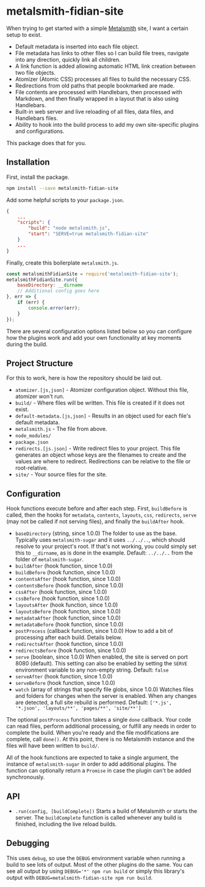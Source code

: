 metalsmith-fidian-site
======================

When trying to get started with a simple [Metalsmith] site, I want a certain setup to exist.

* Default metadata is inserted into each file object.
* File metadata has links to other files so I can build file trees, navigate into any direction, quickly link all children.
* A link function is added allowing automatic HTML link creation between two file objects.
* Atomizer (Atomic CSS) processes all files to build the necessary CSS.
* Redirections from old paths that people bookmarked are made.
* File contents are processed with Handlebars, then processed with Markdown, and then finally wrapped in a layout that is also using Handlebars.
* Built-in web server and live reloading of all files, data files, and Handlebars files.
* Ability to hook into the build process to add my own site-specific plugins and configurations.

This package does that for you.


Installation
------------

First, install the package.

```bash
npm install --save metalsmith-fidian-site
```

Add some helpful scripts to your `package.json`.

```json
{
    ...
    "scripts": {
        "build": "node metalsmith.js",
        "start": "SERVE=true metalsmith-fidian-site"
    }
    ...
}
```

Finally, create this boilerplate `metalsmith.js`.

```js
const metalsmithFidianSite = require('metalsmith-fidian-site');
metalsmithFidianSite.run({
    baseDirectory: __dirname
    // Additional config goes here
}, err => {
    if (err) {
        console.error(err);
    }
});
```

There are several configuration options listed below so you can configure how the plugins work and add your own functionality at key moments during the build.


Project Structure
-----------------

For this to work, here is how the repository should be laid out.

* `atomizer.[js,json]` - Atomizer configuration object. Without this file, atomizer won't run.
* `build/` - Where files will be written. This file is created if it does not exist.
* `default-metadata.[js,json]` - Results in an object used for each file's default metadata.
* `metalsmith.js` - The file from above.
* `node_modules/`
* `package.json`
* `redirects.[js.json]` - Write redirect files to your project. This file generates an object whose keys are the filenames to create and the values are where to redirect. Redirections can be relative to the file or root-relative.
* `site/` - Your source files for the site.


Configuration
-------------

Hook functions execute before and after each step. First, `buildBefore` is called, then the hooks for `metadata`, `contents`, `layouts`, `css`, `redirects`, `serve` (may not be called if not serving files), and finally the `buildAfter` hook.

* `baseDirectory` (string, since 1.0.0)
    The folder to use as the base. Typically uses `metalsmith-sugar` and it uses `../../..`, which should resolve to your project's root. If that's not working, you could simply set this to `__dirname`, as is done in the example.
    Default: `../../..` from the folder of `metalsmith-sugar`.
* `buildAfter` (hook function, since 1.0.0)
* `buildBefore` (hook function, since 1.0.0)
* `contentsAfter` (hook function, since 1.0.0)
* `contentsBefore` (hook function, since 1.0.0)
* `cssAfter` (hook function, since 1.0.0)
* `cssBefore` (hook function, since 1.0.0)
* `layoutsAfter` (hook function, since 1.0.0)
* `layoutsBefore` (hook function, since 1.0.0)
* `metadataAfter` (hook function, since 1.0.0)
* `metadataBefore` (hook function, since 1.0.0)
* `postProcess` (callback function, since 1.0.0)
    How to add a bit of processing after each build. Details below.
* `redirectsAfter` (hook function, since 1.0.0)
* `redirectsBefore` (hook function, since 1.0.0)
* `serve` (boolean, since 1.0.0)
    When enabled, the site is served on port 8080 (default). This setting can also be enabled by setting the `SERVE` environment variable to any non-empty string.
    Default: `false`
* `serveAfter` (hook function, since 1.0.0)
* `serveBefore` (hook function, since 1.0.0)
* `watch` (array of strings that specify file globs, since 1.0.0)
    Watches files and folders for changes when the server is enabled. When any changes are detected, a full site rebuild is performed.
    Default: `['*.js', '*.json', 'layouts/**', 'pages/**', 'site/**']`

The optional `postProcess` function takes a single `done` callback. Your code can read files, perform additional processing, or fulfill any needs in order to complete the build. When you're ready and the file modifications are complete, call `done()`. At this point, there is no Metalsmith instance and the files will have been written to `build/`.

All of the hook functions are expected to take a single argument, the instance of `metalsmith-sugar` in order to add additional plugins. The function can optionally return a `Promise` in case the plugin can't be added synchronously.


API
---

* `.run(config, [buildComplete])`
    Starts a build of Metalsmith or starts the server. The `buildComplete` function is called whenever any build is finished, including the live reload builds.


Debugging
---------

This uses `debug`, so use the `DEBUG` environment variable when running a build to see lots of output. Most of the other plugins do the same. You can see all output by using `DEBUG='*' npm run build` or simply this library's output with `DEBUG=metalsmith-fidian-site npm run build`.


[Metalsmith]: https://metalsmith.io
